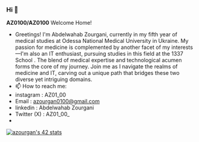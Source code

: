 ### Hi  👋


**AZ0100/AZ0100** Welcome Home!

- Greetings! I'm Abdelwahab Zourgani, currently in my fifth year of medical studies 
  at Odessa National Medical University in Ukraine. 
  My passion for medicine is complemented by another facet of my interests—I'm also an IT enthusiast, 
  pursuing studies in this field at the 1337 School . 
  The blend of medical expertise and technological acumen forms the core of my journey. 
  Join me as I navigate the realms of medicine and IT, carving out a unique path 
  that bridges these two diverse yet intriguing domains. 
- 📫 How to reach me:
- instagram : AZ01_00
- Email : azourgan0100@gmail.com
- linkedin : Abdelwahab Zourgani
- Twitter (X) : AZ01_00_
- 
[![azourgan's 42 stats](https://badge.mediaplus.ma/greenbinary/azourgan)](https://github.com/oakoudad/badge42)
